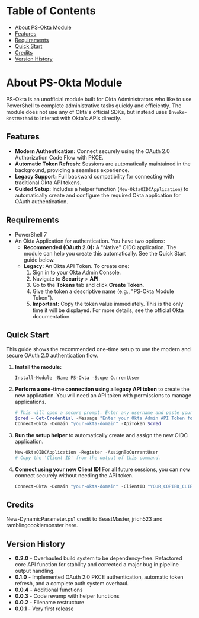 # Table of Contents <!-- omit in toc -->
- [About PS-Okta Module](#about-ps-okta-module)
- [Features](#features)
- [Requirements](#requirements)
- [Quick Start](#quick-start)
- [Credits](#credits)
- [Version History](#version-history)

# About PS-Okta Module

PS-Okta is an unofficial module built for Okta Administrators who like to use PowerShell to complete administrative tasks quickly and efficiently. The module does not use any of Okta's official SDKs, but instead uses `Invoke-RestMethod` to interact with Okta's APIs directly.

## Features

- **Modern Authentication:** Connect securely using the OAuth 2.0 Authorization Code Flow with PKCE.
- **Automatic Token Refresh:** Sessions are automatically maintained in the background, providing a seamless experience.
- **Legacy Support:** Full backward compatibility for connecting with traditional Okta API tokens.
- **Guided Setup:** Includes a helper function (`New-OktaOIDCApplication`) to automatically create and configure the required Okta application for OAuth authentication.

## Requirements

- PowerShell 7
- An Okta Application for authentication. You have two options:
  - **Recommended (OAuth 2.0):** A "Native" OIDC application. The module can help you create this automatically. See the Quick Start guide below.
  - **Legacy:** An Okta API Token. To create one:
    1. Sign in to your Okta Admin Console.
    2. Navigate to **Security** > **API**.
    3. Go to the **Tokens** tab and click **Create Token**.
    4. Give the token a descriptive name (e.g., "PS-Okta Module Token").
    5. **Important:** Copy the token value immediately. This is the only time it will be displayed.
    For more details, see the official Okta documentation.

## Quick Start

This guide shows the recommended one-time setup to use the modern and secure OAuth 2.0 authentication flow.

1.  **Install the module:**
    ```powershell
    Install-Module -Name PS-Okta -Scope CurrentUser
    ```

2.  **Perform a one-time connection using a legacy API token** to create the new application. You will need an API token with permissions to manage applications.
    ```powershell
    # This will open a secure prompt. Enter any username and paste your Okta API Token into the password field.
    $cred = Get-Credential -Message "Enter your Okta Admin API Token for one-time setup"
    Connect-Okta -Domain "your-okta-domain" -ApiToken $cred
    ```

3.  **Run the setup helper** to automatically create and assign the new OIDC application.
    ```powershell
    New-OktaOIDCApplication -Register -AssignToCurrentUser
    # Copy the 'Client ID' from the output of this command.
    ```

4.  **Connect using your new Client ID!** For all future sessions, you can now connect securely without needing the API token.
    ```powershell
    Connect-Okta -Domain "your-okta-domain" -ClientID "YOUR_COPIED_CLIENT_ID"
    ```

## Credits

New-DynamicParameter.ps1 credit to BeastMaster, jrich523 and ramblingcookiemonster here.

## Version History
* **0.2.0** - Overhauled build system to be dependency-free. Refactored core API function for stability and corrected a major bug in pipeline output handling.
* **0.1.0** - Implemented OAuth 2.0 PKCE authentication, automatic token refresh, and a complete auth system overhaul.
* **0.0.4** - Additional functions
* **0.0.3** - Code revamp with helper functions
* **0.0.2** - Filename restructure
* **0.0.1** - Very first release

